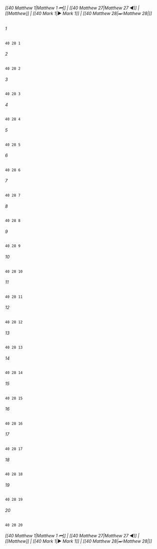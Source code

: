 
###### [[40 Matthew 1|Matthew 1 ⏮]] | [[40 Matthew 27|Matthew 27 ◀]] | [[Matthew]] | [[40 Mark 1|▶ Mark 1]] | [[40 Matthew 28|⏭ Matthew 28|]]

###### 1
``` verse
40 28 1 
```
###### 2
``` verse
40 28 2 
```
###### 3
``` verse
40 28 3 
```
###### 4
``` verse
40 28 4 
```
###### 5
``` verse
40 28 5 
```
###### 6
``` verse
40 28 6 
```
###### 7
``` verse
40 28 7 
```
###### 8
``` verse
40 28 8 
```
###### 9
``` verse
40 28 9 
```
###### 10
``` verse
40 28 10 
```
###### 11
``` verse
40 28 11 
```
###### 12
``` verse
40 28 12 
```
###### 13
``` verse
40 28 13 
```
###### 14
``` verse
40 28 14 
```
###### 15
``` verse
40 28 15 
```
###### 16
``` verse
40 28 16 
```
###### 17
``` verse
40 28 17 
```
###### 18
``` verse
40 28 18 
```
###### 19
``` verse
40 28 19 
```
###### 20
``` verse
40 28 20 
```

###### [[40 Matthew 1|Matthew 1 ⏮]] | [[40 Matthew 27|Matthew 27 ◀]] | [[Matthew]] | [[40 Mark 1|▶ Mark 1]] | [[40 Matthew 28|⏭ Matthew 28|]]


